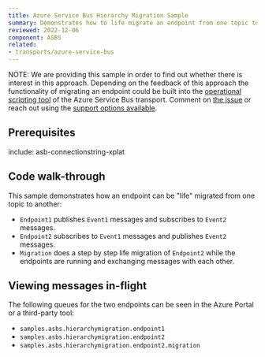 ```yaml
---
title: Azure Service Bus Hierarchy Migration Sample
summary: Demonstrates how to life migrate an endpoint from one topic to another
reviewed: 2022-12-06
component: ASBS
related:
- transports/azure-service-bus
---
```


NOTE: We are providing this sample in order to find out whether there is interest in this approach. Depending on the feedback of this approach the functionality of migrating an endpoint could be built into the [operational scripting tool](/transports/azure-service-bus/operational-scripting) of the Azure Service Bus transport. Comment on [the issue](https://github.com/Particular/NServiceBus.Transport.AzureServiceBus/issues/718) or reach out using the [support options available](https://particular.net/support).

## Prerequisites

include: asb-connectionstring-xplat

## Code walk-through

This sample demonstrates how an endpoint can be "life" migrated from one topic to another:

 * `Endpoint1` publishes `Event1` messages and subscribes to `Event2` messages.
 * `Endpoint2` subscribes to `Event1` messages and publishes `Event2` messages.
 * `Migration` does a step by step life migration of `Endpoint2` while the endpoints are running and exchanging messages with each other.

## Viewing messages in-flight

The following queues for the two endpoints can be seen in the Azure Portal or a third-party tool:

 * `samples.asbs.hierarchymigration.endpoint1`
 * `samples.asbs.hierarchymigration.endpoint2`
 * `samples.asbs.hierarchymigration.endpoint2.migration`